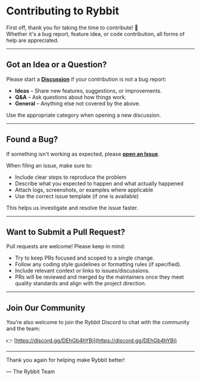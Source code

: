 # Contributing to Rybbit

First off, thank you for taking the time to contribute! 🎉  
Whether it's a bug report, feature idea, or code contribution, all forms of help are appreciated.

---

## Got an Idea or a Question?

Please start a [**Discussion**](https://github.com/rybbit-io/rybbit/discussions) if your contribution is not a bug report:

- **Ideas** – Share new features, suggestions, or improvements.
- **Q&A** – Ask questions about how things work.
- **General** – Anything else not covered by the above.

Use the appropriate category when opening a new discussion.

---

## Found a Bug?

If something isn't working as expected, please [**open an Issue**](https://github.com/rybbit-io/rybbit/issues).

When filing an issue, make sure to:

- Include clear steps to reproduce the problem
- Describe what you expected to happen and what actually happened
- Attach logs, screenshots, or examples where applicable
- Use the correct issue template (if one is available)

This helps us investigate and resolve the issue faster.

---

## Want to Submit a Pull Request?

Pull requests are welcome! Please keep in mind:

- Try to keep PRs focused and scoped to a single change.
- Follow any coding style guidelines or formatting rules (if specified).
- Include relevant context or links to issues/discussions.
- PRs will be reviewed and merged by the maintainers once they meet quality standards and align with the project direction.

---

## Join Our Community

You’re also welcome to join the Rybbit Discord to chat with the community and the team:

👉 [https://discord.gg/DEhGb4hYBj](https://discord.gg/DEhGb4hYBj)

---

Thank you again for helping make Rybbit better!

— The Rybbit Team
